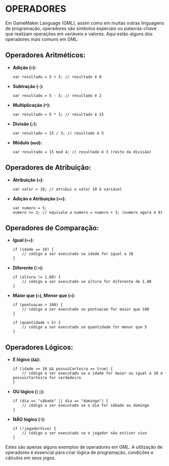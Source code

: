 # OPERADORES 
Em GameMaker Language (GML), assim como em muitas outras linguagens de programação, operadores são símbolos especiais ou palavras-chave que realizam operações em variáveis e valores. Aqui estão alguns dos operadores mais comuns em GML:

## **Operadores Aritméticos:**
- **Adição (`+`):**
  ```gml
  var resultado = 5 + 3; // resultado é 8
  ```

- **Subtração (`-`):**
  ```gml
  var resultado = 5 - 3; // resultado é 2
  ```

- **Multiplicação (`*`):**
  ```gml
  var resultado = 5 * 3; // resultado é 15
  ```

- **Divisão (`/`):**
  ```gml
  var resultado = 15 / 3; // resultado é 5
  ```

- **Módulo (`mod`):**
  ```gml
  var resultado = 15 mod 4; // resultado é 3 (resto da divisão)
  ```

## **Operadores de Atribuição:**
- **Atribuição (`=`):**
  ```gml
  var valor = 10; // atribui o valor 10 à variável
  ```

- **Adição e Atribuição (`+=`):**
  ```gml
  var numero = 5;
  numero += 3; // equivale a numero = numero + 3; (numero agora é 8)
  ```

## **Operadores de Comparação:**
- **Igual (`==`):**
  ```gml
  if (idade == 18) {
      // código a ser executado se idade for igual a 18
  }
  ```

- **Diferente (`!=`):**
  ```gml
  if (altura != 1.80) {
      // código a ser executado se altura for diferente de 1.80
  }
  ```

- **Maior que (`>`), Menor que (`<`):**
  ```gml
  if (pontuacao > 100) {
      // código a ser executado se pontuacao for maior que 100
  }

  if (quantidade < 5) {
      // código a ser executado se quantidade for menor que 5
  }
  ```

## **Operadores Lógicos:**
- **E lógico (`&&`):**
  ```gml
  if (idade >= 18 && possuiCarteira == true) {
      // código a ser executado se a idade for maior ou igual a 18 e possuirCarteira for verdadeiro
  }
  ```

- **OU lógico (`||`):**
  ```gml
  if (dia == "sábado" || dia == "domingo") {
      // código a ser executado se o dia for sábado ou domingo
  }
  ```

- **NÃO lógico (`!`):**
  ```gml
  if (!jogadorVivo) {
      // código a ser executado se o jogador não estiver vivo
  }
  ```

Estes são apenas alguns exemplos de operadores em GML. A utilização de operadores é essencial para criar lógica de programação, condições e cálculos em seus jogos. 